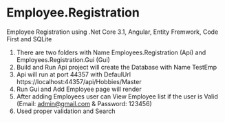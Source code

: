# Employee.Registration
Employee Registration using .Net Core 3.1, Angular, Entity Fremwork, Code First and SQLite
1. There are two folders with Name Employees.Registration (Api) and Employees.Registration.Gui (Gui)
2. Build and Run Api project will create the Database with Name TestEmp
3. Api will run at port 44357 with DefaulUrl https://localhost:44357/api/Hobbies/Master
4. Run Gui and Add Employee page will render 
5. After adding Employees user can View Employee list if the user is Valid (Email:  admin@gmail.com & Password: 123456)
6. Used proper validation and Search

